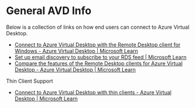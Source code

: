 # General AVD Info
Below is a collection of links on how end users can connect to Azure Virtual Desktop.


- [Connect to Azure Virtual Desktop with the Remote Desktop client for Windows - Azure Virtual Desktop | Microsoft Learn](https://learn.microsoft.com/en-us/azure/virtual-desktop/users/connect-windows?pivots=remote-desktop-msi)
- [Set up email discovery to subscribe to your RDS feed | Microsoft Learn](https://learn.microsoft.com/en-us/windows-server/remote/remote-desktop-services/rds-email-discovery)
- [Compare the features of the Remote Desktop clients for Azure Virtual Desktop - Azure Virtual Desktop | Microsoft Learn](https://learn.microsoft.com/en-us/azure/virtual-desktop/compare-remote-desktop-clients)


Thin Client Support
- [Connect to Azure Virtual Desktop with thin clients - Azure Virtual Desktop | Microsoft Learn](https://learn.microsoft.com/en-us/azure/virtual-desktop/users/connect-thin-clients)